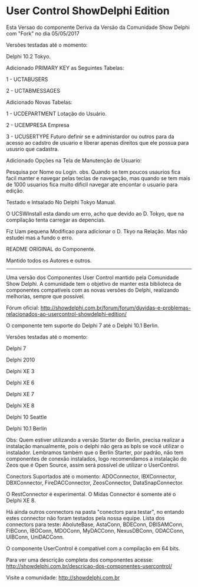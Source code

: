 # User Control ShowDelphi Edition

Esta Versao do componente Deriva da Versão da Comunidade Show Delphi com "Fork" no dia 05/05/2017

Versões testadas até o momento:

Delphi 10.2 Tokyo.
  

Adicionado PRIMARY KEY as Seguintes Tabelas:

   1 - UCTABUSERS
   
   2 - UCTABMESSAGES
   
   
Adicionado Novas Tabelas:

   1 - UCDEPARTMENT     Lotação do Usuário.
   
   2 - UCEMPRESA        Empresa     
   
   
   3 - UCUSERTYPE       Futuro definir se e administardor ou outros para da acesso ao cadstro de usuario e
						liberar apenas direitos que ele possua para ususrio que cadastra.
						
						
Adicionado Opções na Tela de Manutenção de Usuario:

Pesquisa por Nome ou Login.
 obs. Quando se tem poucos usaurios fica facil manter e navegar pelas teclas de navegação, mas quando se tem mais de 1000
      usuarios fica muito dificil navegar ate encontar o usuario para edição.
 
Testado e Intsalado No Delphi Tokyo Manual.

O UCSWInstall esta dando um erro, acho que devido ao D. Tokyo, que na compilação tenta carregar as depencias.

Fiz Uam pequena Modificao para adicionar o D. Tkyo na Relação. Mas não estudei mas a fundo o erro.
   

README ORIGINAL do Componente.

Mantido todos os Autores  e outros.
-- --------------------------------------------------------------------------------------------------
Uma versão dos Componentes User Control mantido pela Comunidade Show Delphi.
A comunidade tem o objetivo de manter esta biblioteca de componentes
compatíveis com as novas versões do Delphi, realizando melhorias, sempre 
que possível.

Fórum oficial: http://showdelphi.com.br/forum/forum/duvidas-e-problemas-relacionados-ao-usercontrol-showdelphi-edition/

O componente tem suporte do Delphi 7 até o Delphi 10.1 Berlin.

Versões testadas até o momento:

Delphi 7

Delphi 2010

Delphi XE 3

Delphi XE 6

Delphi XE 7

Delphi XE 8

Delphi 10 Seattle

Delphi 10.1 Berlin

Obs: Quem estiver utilizando a versão Starter do Berlin, precisa realizar a instalação manualmente,
pois o delphi não gera as bpls se você utilizar o instalador.
Lembramos também que o Berlin Starter, por padrão, não tem componentes de conexão instalados, logo
recomendamos a instalação do Zeos que é Open Source, assim será possível de utilizar o UserControl. 

Conectors Suportados até o momento:
ADOConnector, IBXConnector, DBXConnector, FireDACConnector, ZeosConnector, DataSnapConnector.

O RestConnector é experimental.
O Midas Connector é somente até o Delphi XE 8.

Há ainda outros connectors na pasta "conectors para testar", no entando estes connector não foram
testados pela nossa equipe.
Lista dos connectors para teste:
AboluteBase, AstaConn, BDEConn, DBISAMConn, FIBConn, IBOConn, MDOConn, MyDACConn,
NexusDBConn, ODACConn, UIBConn, UniDACConn.

O componente UserControl é compatível com a compilação em 64 bits.

Para ver uma descrição completa dos componentes acesse: http://showdelphi.com.br/descricao-dos-componentes-usercontrol/

Visite a comunidade: http://showdelphi.com.br




